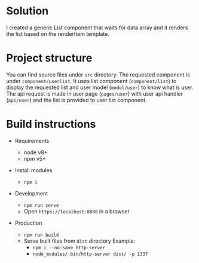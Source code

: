 # Solution

I created a generic List component that waits for data array and it renders the list based on the renderItem template.

# Project structure

You can find source files under `src` directory.
The requested component is under `component/userlist`. It uses list component (`component/list`) to display the requested list and user model (`model/user`) to know what is user.
The api request is made in user page (`pages/user`) with user api handler (`api/user`) and the list is provided to user list component.

# Build instructions

- Requirements

  - node v8+
  - npm v5+

- Install modules

  - `npm i`

- Development

  - `npm run serve`
  - Open `https://localhost:8080` in a browser

- Production
  - `npm run build`
  - Serve built files from `dist` directory
    Example:
    - `npm i --no-save http-server`
    - `node_modules/.bin/http-server dist/ -p 1337`
